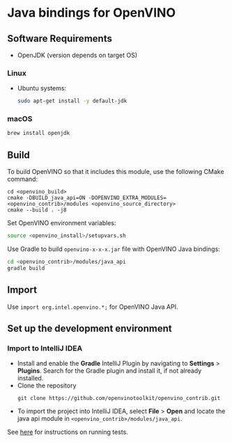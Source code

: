 # Java bindings for OpenVINO

## Software Requirements
- OpenJDK (version depends on target OS)

### Linux
* Ubuntu systems:
    ```bash
    sudo apt-get install -y default-jdk
    ```

### macOS
```bash
brew install openjdk
```

## Build

To build OpenVINO so that it includes this module, use the following CMake command:
```shell
cd <openvino_build>
cmake -DBUILD_java_api=ON -DOPENVINO_EXTRA_MODULES=<openvino_contrib>/modules <openvino_source_directory>
cmake --build . -j8
```

Set OpenVINO environment variables:
```bash
source <openvino_install>/setupvars.sh
```

Use Gradle to build `openvino-x-x-x.jar` file with OpenVINO Java bindings:
```bash
cd <openvino_contrib>/modules/java_api
gradle build
```

## Import

Use `import org.intel.openvino.*;` for OpenVINO Java API.

## Set up the development environment

### Import to IntelliJ IDEA

- Install and enable the **Gradle** IntelliJ Plugin by navigating to **Settings** > **Plugins**. Search for the
  Gradle plugin and install it, if not already installed.
- Clone the repository
  ```shell
  git clone https://github.com/openvinotoolkit/openvino_contrib.git
  ```
- To import the project into IntelliJ IDEA, select **File** > **Open** and locate the  java api module in `<openvino_contrib>/modules/java_api`.

See [here](src/test/README.md) for instructions on running tests.